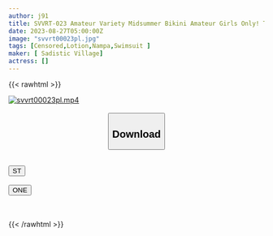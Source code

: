 ```yaml
---
author: j91
title: SVVRT-023 Amateur Variety Midsummer Bikini Amateur Girls Only! Tekanuru Oil Intercrural Sex Challenge To Challenge With Namaman! 100,000 Yen Prize Money If You Make An Amateur Man Ejaculate Within 10 Minutes With ‘Labia Minor’! A Stranger Man And Woman Who Was Excited By Namachinman Rubbing With Mucosal Contact With Null Becha 5 Seconds Before Creampie Sex! ?
date: 2023-08-27T05:00:00Z
image: "svvrt00023pl.jpg"
tags: [Censored,Lotion,Nampa,Swimsuit ]
maker: [ Sadistic Village]
actress: []
---
```



{{< rawhtml >}}

<div class="video" data-videoid="xk2A4OKWwgIvPJ">
    <a href="javascript:;">
        <img src="https://my.j91.asia/posts/svvrt00023pl/svvrt00023pl.jpg" width="WIDTH" height="HEIGHT" alt="svvrt00023pl.mp4" loading="lazy">
    </a>
</div>

<script type="text/javascript" src="https://j91.asia/asset/on-demand-st.js"></script>

<br>
  <link rel="stylesheet" href="https://j91.asia/asset/bs5.css">
  
  <center>
  <button class="btn btn-primary" type="button" data-bs-toggle="collapse" data-bs-target=".multi-collapse" aria-expanded="false" aria-controls="multiCollapseExample1 multiCollapseExample2"><h2>Download</h2></button></center>
</p>
<div class="row">
  <div class="col">
    <div class="collapse multi-collapse" id="multiCollapseExample1">
      <div class="card card-body">
	      	      <br>
<div class="buttons">  
<a href="https://streamtape.to/v/xk2A4OKWwgIvPJ"><button class="btn-hover color-3"><i class="fa fa-download"></i> ST</button></a></div>
    </div>
  </div>
</div>
  <div class="col">
    <div class="collapse multi-collapse" id="multiCollapseExample2">
      <div class="card card-body">
	      <br>
<div class="buttons">
    <a href="https://oneupload.to/zbz590u1xf2a"><button class="btn-hover color-9"><i class="fa fa-download"></i> ONE</button></a></div>
<br><br>
      </div>
    </div>
  </div>
</div>

{{< /rawhtml >}}
